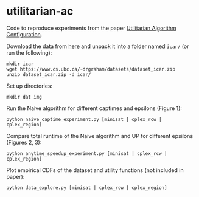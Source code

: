# utilitarian-ac

Code to reproduce experiments from the paper [Utilitarian Algorithm Configuration](https://www.cs.ubc.ca/~drgraham/datasets.html).

Download the data from [here](https://www.cs.ubc.ca/~drgraham/datasets.html) and unpack it into a folder named `icar/` (or run the following):
```
mkdir icar
wget https://www.cs.ubc.ca/~drgraham/datasets/dataset_icar.zip
unzip dataset_icar.zip -d icar/
```

Set up directories: 
```
mkdir dat img
```

Run the Naive algorithm for different captimes and epsilons (Figure 1):
```
python naive_captime_experiment.py [minisat | cplex_rcw | cplex_region]
```


Compare total runtime of the Naive algorithm and UP for different epsilons (Figures 2, 3):
```
python anytime_speedup_experiment.py [minisat | cplex_rcw | cplex_region]
```


Plot empirical CDFs of the dataset and utility functions (not included in paper):
```
python data_explore.py [minisat | cplex_rcw | cplex_region]
```
